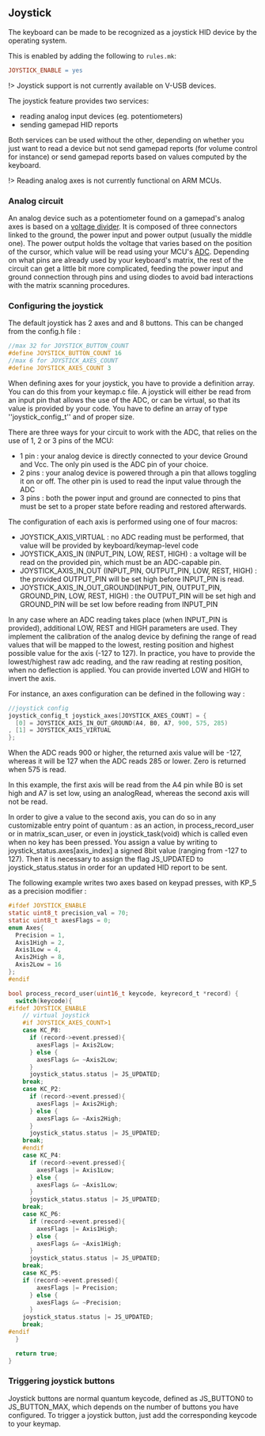 ## Joystick

The keyboard can be made to be recognized as a joystick HID device by the operating system.

This is enabled by adding the following to `rules.mk`:

```makefile
JOYSTICK_ENABLE = yes
```

!> Joystick support is not currently available on V-USB devices.

The joystick feature provides two services:
 * reading analog input devices (eg. potentiometers)
 * sending gamepad HID reports

Both services can be used without the other, depending on whether you just want to read a device but not send gamepad reports (for volume control for instance)
or send gamepad reports based on values computed by the keyboard.

!> Reading analog axes is not currently functional on ARM MCUs.

### Analog circuit

An analog device such as a potentiometer found on a gamepad's analog axes is based on a [voltage divider](https://en.wikipedia.org/wiki/Voltage_divider).
It is composed of three connectors linked to the ground, the power input and power output (usually the middle one). The power output holds the voltage that varies based on the position of the cursor,
which value will be read using your MCU's [ADC](https://en.wikipedia.org/wiki/Analog-to-digital_converter).
Depending on what pins are already used by your keyboard's matrix, the rest of the circuit can get a little bit more complicated,
feeding the power input and ground connection through pins and using diodes to avoid bad interactions with the matrix scanning procedures.

### Configuring the joystick

The default joystick has 2 axes and and 8 buttons. This can be changed from the config.h file :

```c
//max 32 for JOYSTICK_BUTTON_COUNT
#define JOYSTICK_BUTTON_COUNT 16
//max 6 for JOYSTICK_AXES_COUNT
#define JOYSTICK_AXES_COUNT 3
```

When defining axes for your joystick, you have to provide a definition array. You can do this from your keymap.c file.
A joystick will either be read from an input pin that allows the use of the ADC, or can be virtual, so that its value is provided by your code.
You have to define an array of type ''joystick_config_t'' and of proper size.

There are three ways for your circuit to work with the ADC, that relies on the use of 1, 2 or 3 pins of the MCU:
 * 1 pin : your analog device is directly connected to your device Ground and Vcc. The only pin used is the ADC pin of your choice.
 * 2 pins : your analog device is powered through a pin that allows toggling it on or off. The other pin is used to read the input value through the ADC
 * 3 pins : both the power input and ground are connected to pins that must be set to a proper state before reading and restored afterwards.

The configuration of each axis is performed using one of four macros:
 * JOYSTICK_AXIS_VIRTUAL : no ADC reading must be performed, that value will be provided by keyboard/keymap-level code
 * JOYSTICK_AXIS_IN (INPUT_PIN, LOW, REST, HIGH) : a voltage will be read on the provided pin, which must be an ADC-capable pin.
 * JOYSTICK_AXIS_IN_OUT (INPUT_PIN, OUTPUT_PIN, LOW, REST, HIGH) : the provided OUTPUT_PIN will be set high before INPUT_PIN is read.
 * JOYSTICK_AXIS_IN_OUT_GROUND(INPUT_PIN, OUTPUT_PIN, GROUND_PIN, LOW, REST, HIGH) : the OUTPUT_PIN will be set high and GROUND_PIN will be set low before reading from INPUT_PIN

In any case where an ADC reading takes place (when INPUT_PIN is provided), additional LOW, REST and HIGH parameters are used.
They implement the calibration of the analog device by defining the range of read values that will be mapped to the lowest, resting position and highest possible value for the axis (-127 to 127).
In practice, you have to provide the lowest/highest raw adc reading, and the raw reading at resting position, when no deflection is applied. You can provide inverted LOW and HIGH to invert the axis.

For instance, an axes configuration can be defined in the following way :

```c
//joystick config
joystick_config_t joystick_axes[JOYSTICK_AXES_COUNT] = {
  [0] = JOYSTICK_AXIS_IN_OUT_GROUND(A4, B0, A7, 900, 575, 285)
, [1] = JOYSTICK_AXIS_VIRTUAL
};
```

When the ADC reads 900 or higher, the returned axis value will be -127, whereas it will be 127 when the ADC reads 285 or lower. Zero is returned when 575 is read.

In this example, the first axis will be read from the A4 pin while B0 is set high and A7 is set low, using an analogRead, whereas the second axis will not be read.

In order to give a value to the second axis, you can do so in any customizable entry point of quantum : as an action, in process_record_user or in matrix_scan_user, or even in joystick_task(void) which is called even when no key has been pressed.
You assign a value by writing to joystick_status.axes[axis_index] a signed 8bit value (ranging from -127 to 127). Then it is necessary to assign the flag JS_UPDATED to joystick_status.status in order for an updated HID report to be sent.

The following example writes two axes based on keypad presses, with KP_5 as a precision modifier :

```c
#ifdef JOYSTICK_ENABLE
static uint8_t precision_val = 70;
static uint8_t axesFlags = 0;
enum Axes{
  Precision = 1,
  Axis1High = 2,
  Axis1Low = 4,
  Axis2High = 8,
  Axis2Low = 16
};
#endif

bool process_record_user(uint16_t keycode, keyrecord_t *record) {
  switch(keycode){
#ifdef JOYSTICK_ENABLE
    // virtual joystick
    #if JOYSTICK_AXES_COUNT>1
    case KC_P8:
      if (record->event.pressed){
        axesFlags |= Axis2Low;
      } else {
        axesFlags &= ~Axis2Low;
      }
      joystick_status.status |= JS_UPDATED;
    break;
    case KC_P2:
      if (record->event.pressed){
        axesFlags |= Axis2High;
      } else {
        axesFlags &= ~Axis2High;
      }
      joystick_status.status |= JS_UPDATED;
    break;
    #endif
    case KC_P4:
      if (record->event.pressed){
        axesFlags |= Axis1Low;
      } else {
        axesFlags &= ~Axis1Low;
      }
      joystick_status.status |= JS_UPDATED;
    break;
    case KC_P6:
      if (record->event.pressed){
        axesFlags |= Axis1High;
      } else {
        axesFlags &= ~Axis1High;
      }
      joystick_status.status |= JS_UPDATED;
    break;
    case KC_P5:
    if (record->event.pressed){
        axesFlags |= Precision;
      } else {
        axesFlags &= ~Precision;
      }
    joystick_status.status |= JS_UPDATED;
    break;
#endif
  }

  return true;
}
```

### Triggering joystick buttons

Joystick buttons are normal quantum keycode, defined as JS_BUTTON0 to JS_BUTTON_MAX, which depends on the number of buttons you have configured.
To trigger a joystick button, just add the corresponding keycode to your keymap.
